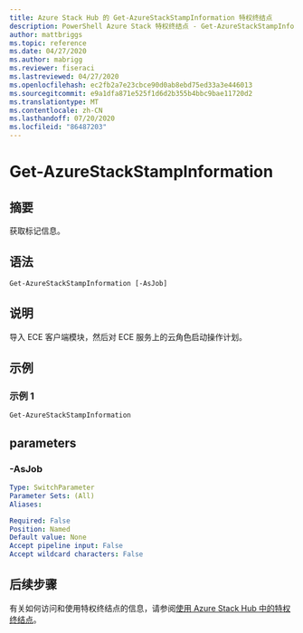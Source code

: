 ```yaml
---
title: Azure Stack Hub 的 Get-AzureStackStampInformation 特权终结点
description: PowerShell Azure Stack 特权终结点 - Get-AzureStackStampInformation 参考
author: mattbriggs
ms.topic: reference
ms.date: 04/27/2020
ms.author: mabrigg
ms.reviewer: fiseraci
ms.lastreviewed: 04/27/2020
ms.openlocfilehash: ec2fb2a7e23cbce90d0ab8ebd75ed33a3e446013
ms.sourcegitcommit: e9a1dfa871e525f1d6d2b355b4bbc9bae11720d2
ms.translationtype: MT
ms.contentlocale: zh-CN
ms.lasthandoff: 07/20/2020
ms.locfileid: "86487203"
---
```

# <a name="get-azurestackstampinformation"></a>Get-AzureStackStampInformation

## <a name="synopsis"></a>摘要
获取标记信息。

## <a name="syntax"></a>语法

```
Get-AzureStackStampInformation [-AsJob]
```

## <a name="description"></a>说明
导入 ECE 客户端模块，然后对 ECE 服务上的云角色启动操作计划。

## <a name="examples"></a>示例

### <a name="example-1"></a>示例 1
```
Get-AzureStackStampInformation
```

## <a name="parameters"></a>parameters

### <a name="-asjob"></a>-AsJob


```yaml
Type: SwitchParameter
Parameter Sets: (All)
Aliases:

Required: False
Position: Named
Default value: None
Accept pipeline input: False
Accept wildcard characters: False
```


## <a name="next-steps"></a>后续步骤

有关如何访问和使用特权终结点的信息，请参阅[使用 Azure Stack Hub 中的特权终结点](../../operator/azure-stack-privileged-endpoint.md)。
